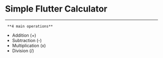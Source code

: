# Simple Flutter Calculator

----------

     **4 main operations**

- Addition (+)
- Subtraction (-)
- Multiplication (x)
- Division (/)
